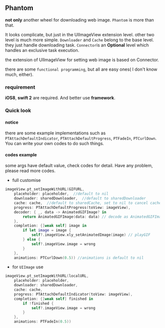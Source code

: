 ## Phantom ##

**not only** another wheel for downloading web image. `Phantom` is more than that.

It looks complicate, but just in the UIImageView extension level. other two level is much more simple.
`Downloader` and `Cache` belong to the base level. they just handle downloading task. `Connector`is an **Optional** level which handles an exclusive task execution. 

the extension of UIImageView for setting web image is based on Connector.

there are some `functional programming`, but all are easy ones( I don't know much, either).

### requirement ###

**iOS8**, **swift 2** are required. And better use **framework**.

### Quick look ###

#### notice
there are some example implementations such as `PTAttachDefaultIndicator`, `PTAttachDefaultProgress`, `PTFadeIn`, `PTCurlDown`. You can write your own codes to do such things.

#### codes example

some args have default value, check codes for detail.
Have any problem, please read more codes.

* full customise
```swift
imageView.pt_setImageWithURL(GIFURL, 
    placeholder: placeholder,  //default to nil
    downloader: sharedDownloader,  //default to sharedDownloader
    cache: cache,  //default to sharedCache, set to nil to cancel cache.
    progress: PTAttachDefaultProgress(toView: imageView),
    decoder: { _, data -> AnimatedGIFImage? in
        return AnimatedGIFImage(data: data) // decode as AnimatedGIFImage
    },
    completion: {[weak self] image in
        if let image = image {
            self?.imageView.xly_setAnimatedImage(image) // playGIF
        } else {
            self?.imageView.image = wrong
        }
    },
    animations: PTCurlDown(0.5)) //animations is default to nil

```

* for `UIImage` use
```swift
imageView.pt_setImageWithURL(localURL, 
    placeholder: placeholder,
    downloader: sharedDownloader,
    cache: cache,
    progress: PTAttachDefaultIndicator(toView: imageView),
    completion: {[weak self] finished in
        if !finished { 
            self?.imageView.image = wrong 
        }
    },
    animations: PTFadeIn(0.5))

```
